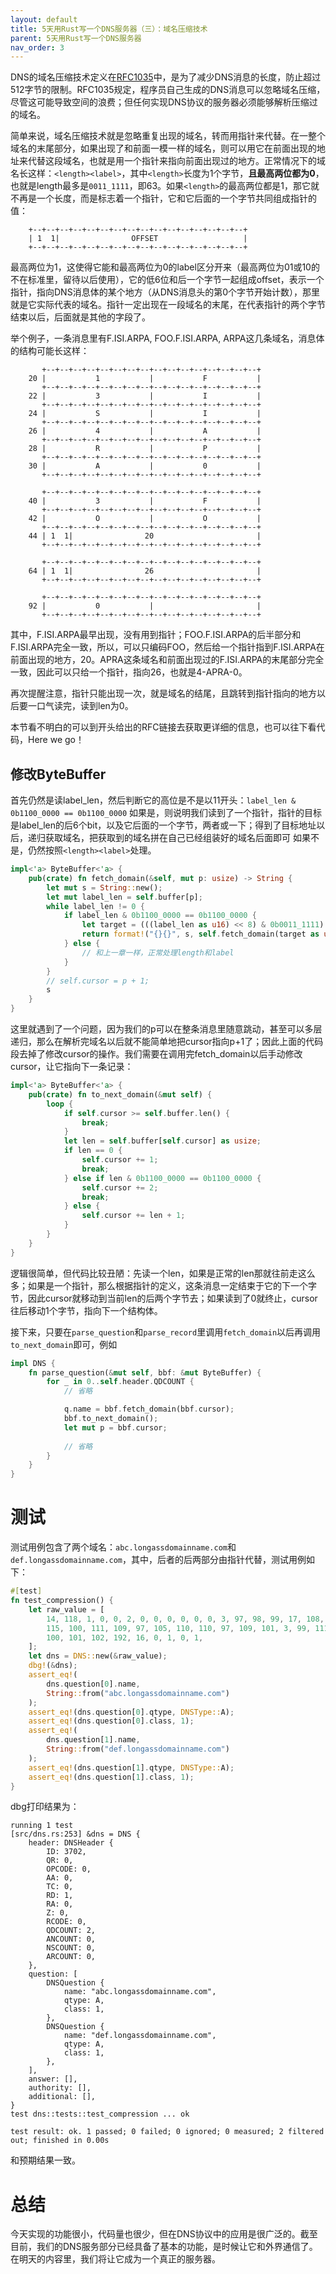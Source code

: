 ```yaml
---
layout: default
title: 5天用Rust写一个DNS服务器（三）：域名压缩技术
parent: 5天用Rust写一个DNS服务器
nav_order: 3
---
```


DNS的域名压缩技术定义在[RFC1035](https://www.rfc-editor.org/rfc/rfc1035#section-4.1.4)中，是为了减少DNS消息的长度，防止超过512字节的限制。RFC1035规定，程序员自己生成的DNS消息可以忽略域名压缩，尽管这可能导致空间的浪费；但任何实现DNS协议的服务器必须能够解析压缩过的域名。

简单来说，域名压缩技术就是忽略重复出现的域名，转而用指针来代替。在一整个域名的末尾部分，如果出现了和前面一模一样的域名，则可以用它在前面出现的地址来代替这段域名，也就是用一个指针来指向前面出现过的地方。正常情况下的域名长这样：`<length><label>`，其中`<length>`长度为1个字节，**且最高两位都为0**，也就是length最多是`0011_1111`，即63。如果`<length>`的最高两位都是1，那它就不再是一个长度，而是标志着一个指针，它和它后面的一个字节共同组成指针的值：

```
    +--+--+--+--+--+--+--+--+--+--+--+--+--+--+--+--+
    | 1  1|                OFFSET                   |
    +--+--+--+--+--+--+--+--+--+--+--+--+--+--+--+--+
```

最高两位为1，这使得它能和最高两位为0的label区分开来（最高两位为01或10的不在标准里，留待以后使用），它的低6位和后一个字节一起组成offset，表示一个指针，指向DNS消息体的某个地方（从DNS消息头的第0个字节开始计数），那里就是它实际代表的域名。指针一定出现在一段域名的末尾，在代表指针的两个字节结束以后，后面就是其他的字段了。

举个例子，一条消息里有F.ISI.ARPA, FOO.F.ISI.ARPA, ARPA这几条域名，消息体的结构可能长这样：

```
       +--+--+--+--+--+--+--+--+--+--+--+--+--+--+--+--+
    20 |           1           |           F           |
       +--+--+--+--+--+--+--+--+--+--+--+--+--+--+--+--+
    22 |           3           |           I           |
       +--+--+--+--+--+--+--+--+--+--+--+--+--+--+--+--+
    24 |           S           |           I           |
       +--+--+--+--+--+--+--+--+--+--+--+--+--+--+--+--+
    26 |           4           |           A           |
       +--+--+--+--+--+--+--+--+--+--+--+--+--+--+--+--+
    28 |           R           |           P           |
       +--+--+--+--+--+--+--+--+--+--+--+--+--+--+--+--+
    30 |           A           |           0           |
       +--+--+--+--+--+--+--+--+--+--+--+--+--+--+--+--+

       +--+--+--+--+--+--+--+--+--+--+--+--+--+--+--+--+
    40 |           3           |           F           |
       +--+--+--+--+--+--+--+--+--+--+--+--+--+--+--+--+
    42 |           O           |           O           |
       +--+--+--+--+--+--+--+--+--+--+--+--+--+--+--+--+
    44 | 1  1|                20                       |
       +--+--+--+--+--+--+--+--+--+--+--+--+--+--+--+--+

       +--+--+--+--+--+--+--+--+--+--+--+--+--+--+--+--+
    64 | 1  1|                26                       |
       +--+--+--+--+--+--+--+--+--+--+--+--+--+--+--+--+

       +--+--+--+--+--+--+--+--+--+--+--+--+--+--+--+--+
    92 |           0           |                       |
       +--+--+--+--+--+--+--+--+--+--+--+--+--+--+--+--+
```

其中，F.ISI.ARPA最早出现，没有用到指针；FOO.F.ISI.ARPA的后半部分和F.ISI.ARPA完全一致，所以，可以只编码FOO，然后给一个指针指到F.ISI.ARPA在前面出现的地方，20。APRA这条域名和前面出现过的F.ISI.ARPA的末尾部分完全一致，因此可以只给一个指针，指向26，也就是4-APRA-0。

再次提醒注意，指针只能出现一次，就是域名的结尾，且跳转到指针指向的地方以后要一口气读完，读到len为0。

本节看不明白的可以到开头给出的RFC链接去获取更详细的信息，也可以往下看代码，Here we go！

## 修改ByteBuffer

首先仍然是读label_len，然后判断它的高位是不是以11开头：`label_len & 0b1100_0000 == 0b1100_0000`
如果是，则说明我们读到了一个指针，指针的目标是label_len的后6个bit，以及它后面的一个字节，两者或一下；得到了目标地址以后，递归获取域名，把获取到的域名拼在自己已经组装好的域名后面即可
如果不是，仍然按照`<length><label>`处理。

```rust
impl<'a> ByteBuffer<'a> {
    pub(crate) fn fetch_domain(&self, mut p: usize) -> String {
        let mut s = String::new();
        let mut label_len = self.buffer[p];
        while label_len != 0 {
            if label_len & 0b1100_0000 == 0b1100_0000 {
                let target = (((label_len as u16) << 8) & 0b0011_1111) | self.buffer[p + 1] as u16;
                return format!("{}{}", s, self.fetch_domain(target as usize));
            } else {
                // 和上一章一样，正常处理length和label
            }
        }
        // self.cursor = p + 1;
        s
    }
}
```

这里就遇到了一个问题，因为我们的p可以在整条消息里随意跳动，甚至可以多层递归，那么在解析完域名以后就不能简单地把cursor指向p+1了；因此上面的代码段去掉了修改cursor的操作。我们需要在调用完fetch_domain以后手动修改cursor，让它指向下一条记录：

```rust
impl<'a> ByteBuffer<'a> {
    pub(crate) fn to_next_domain(&mut self) {
        loop {
            if self.cursor >= self.buffer.len() {
                break;
            }
            let len = self.buffer[self.cursor] as usize;
            if len == 0 {
                self.cursor += 1;
                break;
            } else if len & 0b1100_0000 == 0b1100_0000 {
                self.cursor += 2;
                break;
            } else {
                self.cursor += len + 1;
            }
        }
    }
}
```

逻辑很简单，但代码比较丑陋：先读一个len，如果是正常的len那就往前走这么多；如果是一个指针，那么根据指针的定义，这条消息一定结束于它的下一个字节，因此cursor就移动到当前len的后两个字节去；如果读到了0就终止，cursor往后移动1个字节，指向下一个结构体。

接下来，只要在`parse_question`和`parse_record`里调用`fetch_domain`以后再调用`to_next_domain`即可，例如
```rust
impl DNS {
    fn parse_question(&mut self, bbf: &mut ByteBuffer) {
        for _ in 0..self.header.QDCOUNT {
            // 省略

            q.name = bbf.fetch_domain(bbf.cursor);
            bbf.to_next_domain();
            let mut p = bbf.cursor;
            
            // 省略
        }
    }
}
```

# 测试

测试用例包含了两个域名：`abc.longassdomainname.com`和`def.longassdomainname.com`，其中，后者的后两部分由指针代替，测试用例如下：

```rust
#[test]
fn test_compression() {
    let raw_value = [
        14, 118, 1, 0, 0, 2, 0, 0, 0, 0, 0, 0, 3, 97, 98, 99, 17, 108, 111, 110, 103, 97, 115,
        115, 100, 111, 109, 97, 105, 110, 110, 97, 109, 101, 3, 99, 111, 109, 0, 0, 1, 0, 1, 3,
        100, 101, 102, 192, 16, 0, 1, 0, 1,
    ];
    let dns = DNS::new(&raw_value);
    dbg!(&dns);
    assert_eq!(
        dns.question[0].name,
        String::from("abc.longassdomainname.com")
    );
    assert_eq!(dns.question[0].qtype, DNSType::A);
    assert_eq!(dns.question[0].class, 1);
    assert_eq!(
        dns.question[1].name,
        String::from("def.longassdomainname.com")
    );
    assert_eq!(dns.question[1].qtype, DNSType::A);
    assert_eq!(dns.question[1].class, 1);
}
```

dbg打印结果为：
```
running 1 test
[src/dns.rs:253] &dns = DNS {
    header: DNSHeader {
        ID: 3702,
        QR: 0,
        OPCODE: 0,
        AA: 0,
        TC: 0,
        RD: 1,
        RA: 0,
        Z: 0,
        RCODE: 0,
        QDCOUNT: 2,
        ANCOUNT: 0,
        NSCOUNT: 0,
        ARCOUNT: 0,
    },
    question: [
        DNSQuestion {
            name: "abc.longassdomainname.com",
            qtype: A,
            class: 1,
        },
        DNSQuestion {
            name: "def.longassdomainname.com",
            qtype: A,
            class: 1,
        },
    ],
    answer: [],
    authority: [],
    additional: [],
}
test dns::tests::test_compression ... ok

test result: ok. 1 passed; 0 failed; 0 ignored; 0 measured; 2 filtered out; finished in 0.00s
```

和预期结果一致。

# 总结

今天实现的功能很小，代码量也很少，但在DNS协议中的应用是很广泛的。截至目前，我们的DNS服务部分已经具备了基本的功能，是时候让它和外界通信了。在明天的内容里，我们将让它成为一个真正的服务器。